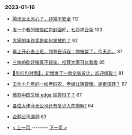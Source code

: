### 2023-01-16 
- [腾讯云太恶心了，非常不安全](https://www.v2ex.com/t/909154) 112
- [发一个我的微信红包封面吧，七彩祥云兔](https://www.v2ex.com/t/909156) 103
- [大家的年终奖是如何发放的？](https://www.v2ex.com/t/909201) 92
- [早上开心去上班，领导告诉我：你被裁了，今天走。](https://www.v2ex.com/t/909234) 87
- [三体的剧好像真不错诶，推荐大家可以看看](https://www.v2ex.com/t/909155) 85
- [🐰年红包封面🧧，新增发了一款全新设计，欢迎领取！](https://www.v2ex.com/t/909237) 81
- [工作十几年的一线老码农，老板让转管理，是否该转？](https://www.v2ex.com/t/909120) 67
- [微软中国又给 edge 加答辩了？](https://www.v2ex.com/t/909192) 67
- [各位大佬今天公司还有多少人在岗啊?](https://www.v2ex.com/t/909171) 64
- [企鹅公司漏洞](https://www.v2ex.com/t/909260) 63 

- [ < 上一页 ](https://github.com/able8/v2ex-hot-record/blob/master/2023-01-15.md) -------- [ 下一页 > ](https://github.com/able8/v2ex-hot-record/blob/master/2023-01-17.md)